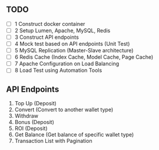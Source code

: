 ## TODO 

* [ ] 1 Construct docker container
* [ ] 2 Setup Lumen, Apache, MySQL, Redis
* [ ] 3 Construct API endpoints
* [ ] 4 Mock test based on API endpoints (Unit Test)
* [ ] 5 MySQL Replication (Master-Slave architecture)
* [ ] 6 Redis Cache (Index Cache, Model Cache, Page Cache)
* [ ] 7 Apache Configuration on Load Balancing
* [ ] 8 Load Test using Automation Tools

## API Endpoints

1. Top Up (Deposit)
2. Convert (Convert to another wallet type)
3. Withdraw
4. Bonus (Deposit)
5. ROI (Deposit)
6. Get Balance (Get balance of specific wallet type)
7. Transaction List with Pagination